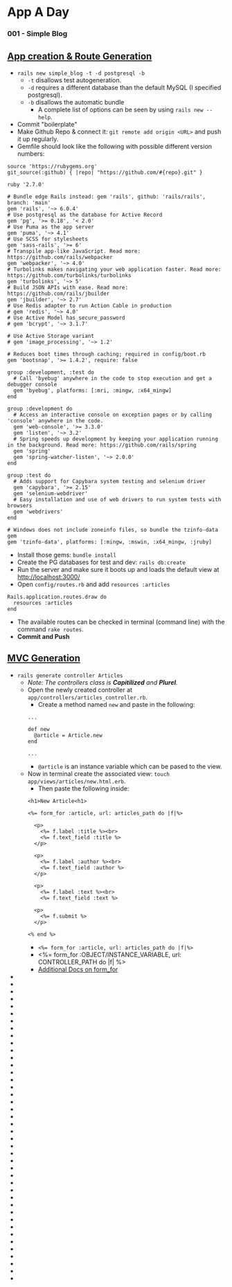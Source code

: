 # App A Day
### 001 - Simple Blog

## [App creation & Route Generation](#app-creation-route-generation)
* `rails new simple_blog -t -d postgresql -b`
    * `-t` disallows test autogeneration.
    * `-d` requires a different database than the default MySQL (I specified postgresql).
    * `-b` disallows the automatic bundle
      * A complete list of options can be seen by using `rails new --help`.
* Commit "boilerplate"
* Make Github Repo & connect it: `git remote add origin <URL>` and push it up regularly.
* Gemfile should look like the following with possible different version numbers:
```
source 'https://rubygems.org'
git_source(:github) { |repo| "https://github.com/#{repo}.git" }

ruby '2.7.0'

# Bundle edge Rails instead: gem 'rails', github: 'rails/rails', branch: 'main'
gem 'rails', '~> 6.0.4'
# Use postgresql as the database for Active Record
gem 'pg', '>= 0.18', '< 2.0'
# Use Puma as the app server
gem 'puma', '~> 4.1'
# Use SCSS for stylesheets
gem 'sass-rails', '>= 6'
# Transpile app-like JavaScript. Read more: https://github.com/rails/webpacker
gem 'webpacker', '~> 4.0'
# Turbolinks makes navigating your web application faster. Read more: https://github.com/turbolinks/turbolinks
gem 'turbolinks', '~> 5'
# Build JSON APIs with ease. Read more: https://github.com/rails/jbuilder
gem 'jbuilder', '~> 2.7'
# Use Redis adapter to run Action Cable in production
# gem 'redis', '~> 4.0'
# Use Active Model has_secure_password
# gem 'bcrypt', '~> 3.1.7'

# Use Active Storage variant
# gem 'image_processing', '~> 1.2'

# Reduces boot times through caching; required in config/boot.rb
gem 'bootsnap', '>= 1.4.2', require: false

group :development, :test do
  # Call 'byebug' anywhere in the code to stop execution and get a debugger console
  gem 'byebug', platforms: [:mri, :mingw, :x64_mingw]
end

group :development do
  # Access an interactive console on exception pages or by calling 'console' anywhere in the code.
  gem 'web-console', '>= 3.3.0'
  gem 'listen', '~> 3.2'
  # Spring speeds up development by keeping your application running in the background. Read more: https://github.com/rails/spring
  gem 'spring'
  gem 'spring-watcher-listen', '~> 2.0.0'
end

group :test do
  # Adds support for Capybara system testing and selenium driver
  gem 'capybara', '>= 2.15'
  gem 'selenium-webdriver'
  # Easy installation and use of web drivers to run system tests with browsers
  gem 'webdrivers'
end

# Windows does not include zoneinfo files, so bundle the tzinfo-data gem
gem 'tzinfo-data', platforms: [:mingw, :mswin, :x64_mingw, :jruby]
```
* Install those gems: `bundle install`
* Create the PG databases for test and dev: `rails db:create`
* Run the server and make sure it boots up and loads the default view at [http://localhost:3000/](http://localhost:3000/)
* Open `config/routes.rb` and add `resources :articles`
```
Rails.application.routes.draw do
  resources :articles
end
```
* The available routes can be checked in terminal (command line) with the command `rake routes`.
* **Commit and Push**

## [MVC Generation](#mvc-generation)
* `rails generate controller Articles`
  * *Note: The controllers class is **Capitilized** and **Plurel**.*
  * Open the newly created controller at `app/controllers/articles_controller.rb`.
    * Create a method named `new` and paste in the following:
    ```
    ...

    def new
      @article = Article.new
    end

    ...
    ```
    * `@article` is an instance variable which can be pased to the view.
  * Now in terminal create the associated view: `touch app/views/articles/new.html.erb`. 
    * Then paste the following inside:
    ```
    <h1>New Article<h1>

    <%= form_for :article, url: articles_path do |f|%>

      <p>
        <%= f.label :title %><br>
        <%= f.text_field :title %>
      </p>

      <p>
        <%= f.label :author %><br>
        <%= f.text_field :author %>
      </p>

      <p>
        <%= f.label :text %><br>
        <%= f.text_field :text %>

      <p>
        <%= f.submit %>
      </p>

    <% end %>
    ```
    * `<%= form_for :article, url: articles_path do |f|%>`
    * <%= form_for :OBJECT/INSTANCE_VARIABLE, url: CONTROLLER_PATH do |f| %>
    * [Additional Docs on form_for](https://guides.rubyonrails.org/v5.2/form_helpers.html#binding-a-form-to-an-object)
* 
* 
* 
* 
* 
* 
* 
* 
* 
* 
* 
* 
* 
* 
* 
* 
* 
* 
* 
* 
* 
* 
* 
* 
* 
* 
* 
* 
* 
* 
* 
* 
* 
* 
* 
* 
* 
* 
* 
* 
* 
* 